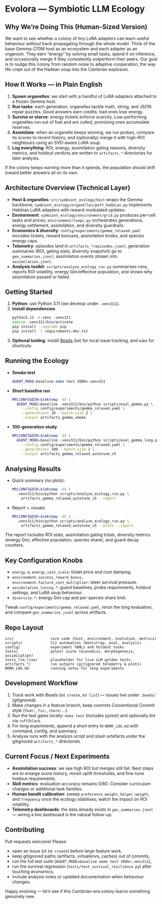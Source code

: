 # Evolora — Symbiotic LLM Ecology

## Why We’re Doing This (Human-Sized Version)
We want to see whether a colony of tiny LoRA adapters can learn useful behaviour *without* back-propagating through the whole model. Think of the base Gemma-270M host as an ecosystem and each adapter as an organism. They earn “energy” by solving small tasks, spend it on inference, and occasionally merge if they consistently outperform their peers. Our goal is to nudge this colony from random noise to adaptive cooperation, the way life crept out of the Hadean soup into the Cambrian explosion.

## How It Works — in Plain English
1. **Spawn organelles**: we start with a handful of LoRA adapters attached to a frozen Gemma host.
2. **Run tasks**: each generation, organelles tackle math, string, and JSON repair puzzles. Good answers earn credits; bad ones lose energy.
3. **Survive or starve**: energy tickets enforce scarcity. Low-performing organelles run out of fuel and are culled; promising ones accumulate reserves.
4. **Assimilate**: when an organelle keeps winning, we run probes, compare its scores to recent history, and (optionally) merge it with high-ROI neighbours using an SVD-aware LoRA soup.
5. **Log everything**: ROI, energy, assimilation gating reasons, diversity metrics, and holdout verdicts are written to `artifacts_*` directories for later analysis.

If the colony keeps earning more than it spends, the population should drift toward better answers all on its own.

## Architecture Overview (Technical Layer)
- **Host & organelles**: `src/symbiont_ecology/host` wraps the Gemma backbone; `symbiont_ecology/organelles/peft_hebbian.py` implements Hebbian LoRA adapters with reward-modulated updates.
- **Environment**: `symbiont_ecology/environment/grid.py` produces per-cell tasks and prices; `environment/loops.py` orchestrates generations, energy settlement, assimilation, and diversity guardrails.
- **Economics & diversity**: `config/experiments/gemma_relaxed.yaml` encodes tickets, reward bonuses, assimilation knobs, and species energy caps.
- **Telemetry**: episodes land in `artifacts_*/episodes.jsonl`; generation summaries (ROI, gating stats, diversity snapshot) go to `gen_summaries.jsonl`; assimilation events stream into `assimilation.jsonl`.
- **Analysis toolkit**: `scripts/analyze_ecology_run.py` summarises runs, reports ROI volatility, energy Gini/effective population, and shows why assimilation passed or failed.

## Getting Started
1. **Python**: use Python 3.11 (we develop under `.venv311`).
2. **Install dependencies**
   ```bash
   python3.11 -m venv .venv311
   source .venv311/bin/activate
   pip install --upgrade pip
   pip install -r requirements-dev.txt
   ```
3. **Optional tooling**: install [Beads](https://github.com/steveyegge/beads) (`bd`) for local issue tracking, and `make` for shortcuts.

## Running the Ecology
- **Smoke test**
  ```bash
  AGENT_MODE=baseline make test VENV=.venv311
  ```
- **Short baseline run**
  ```bash
  MPLCONFIGDIR=$(mktemp -d) \
    AGENT_MODE=baseline .venv311/bin/python scripts/eval_gemma.py \
      --config config/experiments/gemma_relaxed.yaml \
      --generations 10 --batch-size 2 \
      --output artifacts_gemma_smoke
  ```
- **100-generation study**
  ```bash
  MPLCONFIGDIR=$(mktemp -d) \
    AGENT_MODE=baseline .venv311/bin/python scripts/eval_gemma_long.py \
      --config config/experiments/gemma_relaxed.yaml \
      --generations 100 --batch-size 2 \
      --output artifacts_gemma_relaxed_autotune_v5
  ```

## Analysing Results
- Quick summary (no plots):
  ```bash
  MPLCONFIGDIR=$(mktemp -d) \
    .venv311/bin/python scripts/analyze_ecology_run.py \
      artifacts_gemma_relaxed_autotune_v5 --report
  ```
- Report + visuals:
  ```bash
  MPLCONFIGDIR=$(mktemp -d) \
    .venv311/bin/python scripts/analyze_ecology_run.py \
      artifacts_gemma_relaxed_autotune_v5 --plots --report
  ```
The report includes ROI stats, assimilation gating totals, diversity metrics (energy Gini, effective population, species share), and guard decay counters.

## Key Configuration Knobs
- `energy.m`, `energy.cost_scale`: ticket price and cost damping.
- `environment.success_reward_bonus`, `environment.failure_cost_multiplier`: steer survival pressure.
- `assimilation_tuning.*`: guard baselines, probe requirements, holdout settings, and LoRA soup behaviour.
- `diversity.*`: energy Gini cap and per-species share limit.

Tweak `config/experiments/gemma_relaxed.yaml`, rerun the long evaluation, and compare `gen_summaries.jsonl` across artifacts.

## Repo Layout
```
src/                 core code (host, environment, evolution, metrics)
scripts/             CLI automation (bootstrap, eval, analysis)
config/              experiment YAMLs and holdout tasks
tests/               pytest suite (economics, morphogenesis, assimilation)
tests_llm_live/      placeholder for live LLM golden tests
artifacts_*/         run outputs (gitignored telemetry & plots)
WORK_LOG.md          running notes for long experiments
```

## Development Workflow
1. Track work with Beads (`bd create`, `bd list`) — issues live under `.beads/` (gitignored).
2. Make changes in a feature branch, keep commits Conventional Commit style (`feat:`, `fix:`, `chore:`...).
3. Run the fast gates locally: `make test` (includes pytest) and optionally lint via `ruff`/`black`.
4. For long experiments, append a short entry to `WORK_LOG.md` with command, config, and summary.
5. Analyse runs with the analysis script and stash artefacts under the gitignored `artifacts_*` directories.

## Current Focus / Next Experiments
- **Assimilation success**: we see high ROI but merges still fail. Next steps are to enlarge score history, revisit uplift thresholds, and fine-tune holdout requirements.
- **Skill metrics**: evaluation accuracy remains 0/60. Consider curriculum changes or additional task families.
- **Human bandit calibration**: sweep `preference_weight`, `helper_weight`, and `frequency` once the ecology stabilises; watch the impact on ROI volatility.
- **Telemetry dashboards**: the data already exists in `gen_summaries.jsonl` — wiring a live dashboard is the natural follow-up.

## Contributing
Pull requests welcome! Please:
- open an issue (or `bd create`) before large feature work,
- keep gitignored paths (artifacts, virtualenvs, caches) out of commits,
- run the full test suite (`AGENT_MODE=baseline make test VENV=.venv311`),
- run the survival regression (`tests/test_survival_resilience.py`) after touching economics,
- include analysis notes or updated documentation when behaviour changes.

Happy evolving — let’s see if this Cambrian-era colony learns something genuinely new.
